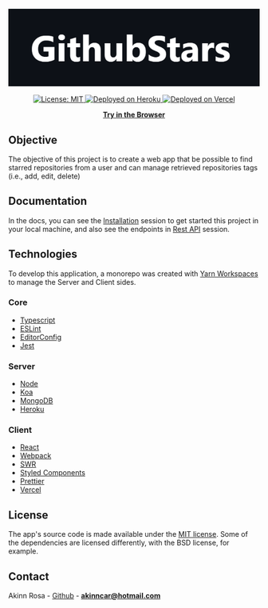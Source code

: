 <p align="center">
  <img src="./packages/client/src/assets/images/header-docs.png" href="https://github-stars-akinncar.vercel.app/">
</p>

<p align="center">
  <a aria-label="" href="/LICENSE" target="_blank">
    <img alt="License: MIT" src="https://img.shields.io/badge/License-MIT-success.svg?style=flat-square&color=33CC12" target="_blank" />
  </a>

  <a aria-label="heroku" href="https://github-stars-api-akinncar.herokuapp.com/" target="_blank">
    <img alt="Deployed on Heroku" src="https://heroku-badge.herokuapp.com/?app=github-stars-api-akinncar" />
  </a>

  <a aria-label="vercel" href="https://github-stars-akinncar.vercel.app/" target="_blank">
    <img alt="Deployed on Vercel" src="http://therealsujitk-vercel-badge.vercel.app/?app=therealsujitk-vercel-badge" />
  </a>
</p>

<p align="center">
  <a aria-label="try fortstatus" href="https://github-stars-akinncar.vercel.app/"><b>Try in the Browser</b></a>
</p>

## Objective

The objective of this project is to create a web app that be possible to find starred repositories from a user and can manage retrieved repositories tags (i.e., add, edit, delete)

## Documentation

In the docs, you can see the [Installation](./packages/docs/Installation.md) session to get started this project in your local machine, and also see the endpoints in [Rest API](./packages/docs/RestAPI.md) session.

## Technologies

To develop this application, a monorepo was created with [Yarn Workspaces](https://classic.yarnpkg.com/en/docs/workspaces/) to manage the Server and Client sides.

### Core

- [Typescript](https://www.typescriptlang.org/)
- [ESLint](https://eslint.org/)
- [EditorConfig](https://editorconfig.org/)
- [Jest](https://jestjs.io/)

### Server

- [Node](https://nodejs.org/en/)
- [Koa](https://koajs.com/)
- [MongoDB](https://www.mongodb.com/)
- [Heroku](https://www.heroku.com/)

### Client

- [React](https://reactjs.org/)
- [Webpack](https://webpack.js.org/)
- [SWR](https://swr.vercel.app/)
- [Styled Components](https://styled-components.com/)
- [Prettier](https://prettier.io/)
- [Vercel](https://vercel.com/)

## License

The app's source code is made available under the [MIT license](LICENSE). Some of the dependencies are licensed differently, with the BSD license, for example.

## Contact

Akinn Rosa - [Github](https://github.com/akinncar) - **[akinncar@hotmail.com](mailto:akinncar@hotmail.com)**
